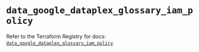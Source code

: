 # `data_google_dataplex_glossary_iam_policy`

Refer to the Terraform Registry for docs: [`data_google_dataplex_glossary_iam_policy`](https://registry.terraform.io/providers/hashicorp/google-beta/6.41.0/docs/data-sources/google_dataplex_glossary_iam_policy).

